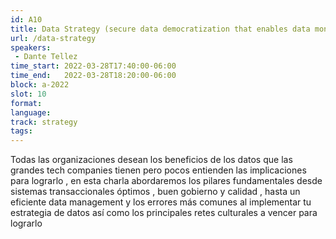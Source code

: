 ```yaml
---
id: A10
title: Data Strategy (secure data democratization that enables data monetization)
url: /data-strategy
speakers:
 - Dante Tellez
time_start: 2022-03-28T17:40:00-06:00
time_end:   2022-03-28T18:20:00-06:00
block: a-2022
slot: 10
format: 
language: 
track: strategy
tags:
---
```


Todas las organizaciones desean los beneficios de los datos que las grandes tech companies tienen pero pocos entienden las implicaciones para lograrlo , en esta charla abordaremos los pilares fundamentales desde sistemas transaccionales óptimos , buen gobierno y calidad , hasta un eficiente data management y los errores más comunes al implementar tu estrategia de datos así como los principales retes culturales a vencer para lograrlo
